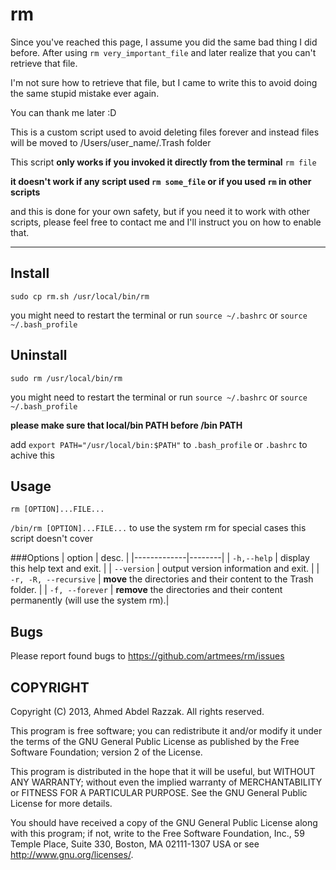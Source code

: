 rm
==

Since you've reached this page, I assume you did the same bad thing I did before. After using `rm very_important_file` and later realize that you can't retrieve that file.

I'm not sure how to retrieve that file, but I came to write this to avoid doing the same stupid mistake ever again.

You can thank me later :D

This is a custom script used to avoid deleting files forever and instead files will be moved to /Users/user_name/.Trash folder

This script **only works if you invoked it directly from the terminal** `rm file`

**it doesn't work if any script used `rm some_file` or if you used `rm` in other scripts**

and this is done for your own safety, but if you need it to work with other scripts, please feel free to contact me and I'll instruct you on how to enable that.


-----

Install
-
`sudo cp rm.sh /usr/local/bin/rm`

you might need to restart the terminal or run `source ~/.bashrc` or `source ~/.bash_profile`

Uninstall
-
`sudo rm /usr/local/bin/rm`

you might need to restart the terminal or run `source ~/.bashrc` or `source ~/.bash_profile`

**please make sure that local/bin PATH before /bin PATH**

add `export PATH="/usr/local/bin:$PATH"` to `.bash_profile` or `.bashrc` to achive this

Usage
-
`rm [OPTION]...FILE...`

`/bin/rm [OPTION]...FILE...` to use the system rm for special cases this script doesn't cover

###Options
| option      |  desc. |
|-------------|--------|
| `-h,--help` | display this help text and exit. |
| `--version` | output version information and exit. |
| `-r, -R, --recursive` | **move** the directories and their content to the Trash folder. |
| `-f, --forever` | **remove** the directories and their content permanently (will use the system rm).|

Bugs
-
Please report found bugs to <https://github.com/artmees/rm/issues>


COPYRIGHT
---------
Copyright (C) 2013, Ahmed Abdel Razzak. All rights reserved.

This program is free software; you can redistribute it and/or modify it under the terms of the GNU General Public License as published by the
Free Software Foundation; version 2 of the License.

This program is distributed in the hope that it will be useful, but WITHOUT ANY WARRANTY; without even the implied warranty of MERCHANTABILITY or
FITNESS FOR A PARTICULAR PURPOSE. See the GNU General Public License for more details.

You should have received a copy of the GNU General Public License along with this program; if not, write to the Free Software Foundation, Inc., 59
Temple Place, Suite 330, Boston, MA 02111-1307 USA or see http://www.gnu.org/licenses/.
